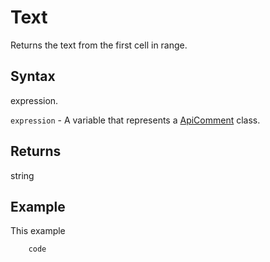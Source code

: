 # Text

Returns the text from the first cell in range.

## Syntax

expression.

`expression` - A variable that represents a [ApiComment](../ApiComment.md) class.

## Returns

string

## Example

This example

```javascript
	code
```
